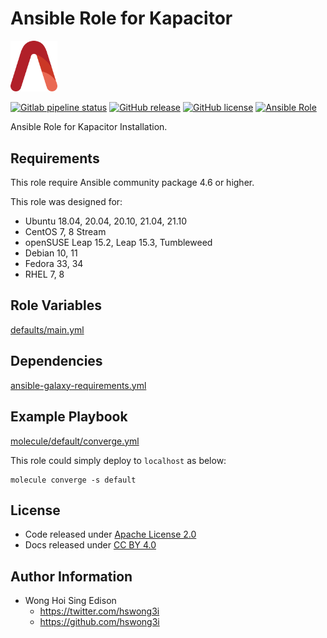 # Ansible Role for Kapacitor

<img src="/alvistack.svg" width="75" alt="AlviStack">

[![Gitlab pipeline status](https://img.shields.io/gitlab/pipeline/alvistack/ansible-role-kapacitor/master)](https://gitlab.com/alvistack/ansible-role-kapacitor/-/pipelines)
[![GitHub release](https://img.shields.io/github/release/alvistack/ansible-role-kapacitor.svg)](https://github.com/alvistack/ansible-role-kapacitor/releases)
[![GitHub license](https://img.shields.io/github/license/alvistack/ansible-role-kapacitor.svg)](https://github.com/alvistack/ansible-role-kapacitor/blob/master/LICENSE)
[![Ansible Role](https://img.shields.io/badge/galaxy-alvistack.kapacitor-blue.svg)](https://galaxy.ansible.com/alvistack/kapacitor)

Ansible Role for Kapacitor Installation.

## Requirements

This role require Ansible community package 4.6 or higher.

This role was designed for:

  - Ubuntu 18.04, 20.04, 20.10, 21.04, 21.10
  - CentOS 7, 8 Stream
  - openSUSE Leap 15.2, Leap 15.3, Tumbleweed
  - Debian 10, 11
  - Fedora 33, 34
  - RHEL 7, 8

## Role Variables

[defaults/main.yml](defaults/main.yml)

## Dependencies

[ansible-galaxy-requirements.yml](ansible-galaxy-requirements.yml)

## Example Playbook

[molecule/default/converge.yml](molecule/default/converge.yml)

This role could simply deploy to `localhost` as below:

    molecule converge -s default

## License

  - Code released under [Apache License 2.0](LICENSE)
  - Docs released under [CC BY 4.0](http://creativecommons.org/licenses/by/4.0/)

## Author Information

  - Wong Hoi Sing Edison
      - <https://twitter.com/hswong3i>
      - <https://github.com/hswong3i>
